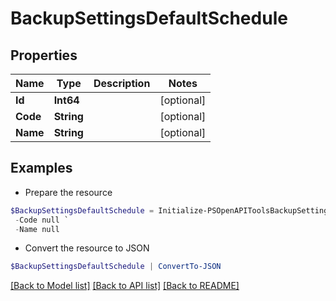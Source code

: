 # BackupSettingsDefaultSchedule
## Properties

Name | Type | Description | Notes
------------ | ------------- | ------------- | -------------
**Id** | **Int64** |  | [optional] 
**Code** | **String** |  | [optional] 
**Name** | **String** |  | [optional] 

## Examples

- Prepare the resource
```powershell
$BackupSettingsDefaultSchedule = Initialize-PSOpenAPIToolsBackupSettingsDefaultSchedule  -Id null `
 -Code null `
 -Name null
```

- Convert the resource to JSON
```powershell
$BackupSettingsDefaultSchedule | ConvertTo-JSON
```

[[Back to Model list]](../README.md#documentation-for-models) [[Back to API list]](../README.md#documentation-for-api-endpoints) [[Back to README]](../README.md)

